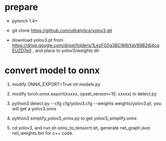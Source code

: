 # prepare
* pytorch 1.4+

* git clone https://github.com/ultralytics/yolov3.git

* download yolov3.pt from https://drive.google.com/drive/folders/1LezFG5g3BCW6iYaV89B2i64cqEUZD7e0 , and place to yolov3/weights dir

# convert model to onnx
1. modify ONNX_EXPORT=True int models.py

2. modify torch.onnx.export(xxxxx, opset_version=10, xxxxx) in detect.py

3. python3 detect.py --cfg cfg/yolov3.cfg --weights weights/yolov3.pt, you will get a yolov3.onnx

4. python3 simplify_yolov3_onnx.py to get yolov3_simplify.onnx

5. cd yolov3, and run sh onnx_to_tensorrt.sh, generate net_graph.json net_weights.bin for c++ code.


